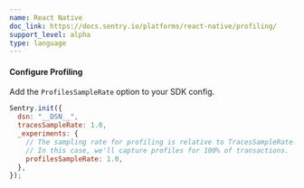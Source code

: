 ```yaml
---
name: React Native
doc_link: https://docs.sentry.io/platforms/react-native/profiling/
support_level: alpha
type: language
---
```


#### Configure Profiling

Add the `ProfilesSampleRate` option to your SDK config.

```javascript
Sentry.init({
  dsn: "__DSN__",
  tracesSampleRate: 1.0,
  _experiments: {
    // The sampling rate for profiling is relative to TracesSampleRate.
    // In this case, we'll capture profiles for 100% of transactions.
    profilesSampleRate: 1.0,
  },
});
```
